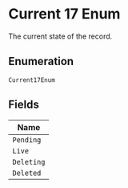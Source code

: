 
# Current 17 Enum

The current state of the record.

## Enumeration

`Current17Enum`

## Fields

| Name |
|  --- |
| `Pending` |
| `Live` |
| `Deleting` |
| `Deleted` |

